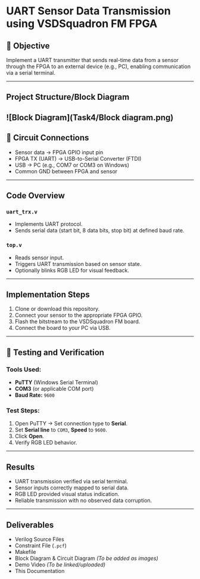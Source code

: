 # UART Sensor Data Transmission using VSDSquadron FM FPGA

## 📌 Objective

Implement a UART transmitter that sends real-time data from a sensor through the FPGA to an external device (e.g., PC), enabling communication via a serial terminal.

---

## Project Structure/Block Diagram

![Block Diagram](Task4/Block diagram.png)
---

## 🧩 Circuit Connections

- Sensor data → FPGA GPIO input pin
- FPGA TX (UART) → USB-to-Serial Converter (FTDI)
- USB → PC (e.g., COM7 or COM3 on Windows)
- Common GND between FPGA and sensor

---

##  Code Overview

### `uart_trx.v`
- Implements UART protocol.
- Sends serial data (start bit, 8 data bits, stop bit) at defined baud rate.

### `top.v`
- Reads sensor input.
- Triggers UART transmission based on sensor state.
- Optionally blinks RGB LED for visual feedback.

---

## Implementation Steps

1. Clone or download this repository.
2. Connect your sensor to the appropriate FPGA GPIO.
3. Flash the bitstream to the VSDSquadron FM board.
4. Connect the board to your PC via USB.

---

## 🔬 Testing and Verification

### Tools Used:
- **PuTTY** (Windows Serial Terminal)
- **COM3** (or applicable COM port)
- **Baud Rate:** `9600`

### Test Steps:
1. Open PuTTY → Set connection type to **Serial**.
2. Set **Serial line** to `COM3`, **Speed** to `9600`.
3. Click **Open**.
4. Verify RGB LED behavior.

---

##  Results

- UART transmission verified via serial terminal.
- Sensor inputs correctly mapped to serial data.
- RGB LED provided visual status indication.
- Reliable transmission with no observed data corruption.

---

##  Deliverables

-  Verilog Source Files
-  Constraint File (`.pcf`)
-  Makefile
-  Block Diagram & Circuit Diagram *(To be added as images)*
-  Demo Video *(To be linked/uploaded)*
-  This Documentation


